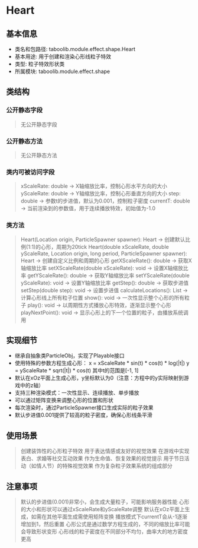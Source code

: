# Heart

## 基本信息
- 类名和包路径: taboolib.module.effect.shape.Heart
- 基本用途: 用于创建和渲染心形线粒子特效
- 类型: 粒子特效形状类
- 所属模块: taboolib.module.effect.shape

## 类结构

### 公开静态字段
> 无公开静态字段

### 公开静态方法
> 无公开静态方法

### 类内可被访问字段
> xScaleRate: double -> X轴缩放比率，控制心形水平方向的大小
> yScaleRate: double -> Y轴缩放比率，控制心形垂直方向的大小
> step: double -> 参数t的步进值，默认为0.001，控制粒子密度
> currentT: double -> 当前渲染到的参数值，用于连续播放特效，初始值为-1.0

### 类方法
> Heart(Location origin, ParticleSpawner spawner): Heart -> 创建默认比例(1:1)的心形，周期为20tick
> Heart(double xScaleRate, double yScaleRate, Location origin, long period, ParticleSpawner spawner): Heart -> 创建自定义比例和周期的心形
> getXScaleRate(): double -> 获取X轴缩放比率
> setXScaleRate(double xScaleRate): void -> 设置X轴缩放比率
> getYScaleRate(): double -> 获取Y轴缩放比率
> setYScaleRate(double yScaleRate): void -> 设置Y轴缩放比率
> getStep(): double -> 获取步进值
> setStep(double step): void -> 设置步进值
> calculateLocations(): List<Location> -> 计算心形线上所有粒子位置
> show(): void -> 一次性显示整个心形的所有粒子
> play(): void -> 以周期性方式播放心形特效，逐渐显示整个心形
> playNextPoint(): void -> 显示心形上的下一个位置的粒子，由播放系统调用

## 实现细节
- 继承自抽象类ParticleObj，实现了Playable接口
- 使用特殊的参数方程生成心形：
  x = xScaleRate * sin(t) * cos(t) * log(|t|)
  y = yScaleRate * sqrt(|t|) * cos(t)
  其中t的范围是[-1, 1]
- 默认在xOz平面上生成心形，y坐标默认为0（注意：方程中的y实际映射到游戏中的z轴）
- 支持三种渲染模式：一次性显示、连续播放、单步播放
- 可以通过矩阵变换来调整心形的位置和形状
- 每次渲染时，通过ParticleSpawner接口生成实际的粒子效果
- 默认步进值0.001提供了较高的粒子密度，确保心形线条平滑

## 使用场景
> 创建装饰性的心形粒子特效
> 用于表达情感或友好的视觉效果
> 在游戏中实现表白、求婚等社交互动效果
> 作为生命值、恢复效果的视觉提示
> 用于节日活动（如情人节）的特殊视觉效果
> 作为复杂粒子效果系统的组成部分

## 注意事项
> 默认的步进值(0.001)非常小，会生成大量粒子，可能影响服务器性能
> 心形的大小和形状可以通过xScaleRate和yScaleRate调整
> 默认在xOz平面上生成，如需在其他平面生成需使用矩阵变换
> 播放模式下currentT会从-1逐渐增加到1，然后重置
> 心形公式是通过数学方程生成的，不同的缩放比率可能会导致形状变形
> 心形线的粒子密度在不同部分不均匀，曲率大的地方密度更高


